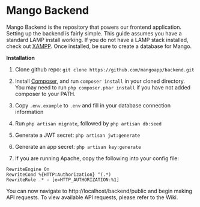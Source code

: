 # Mango Backend

Mango Backend is the repository that powers our frontend application. Setting up the backend is fairly simple. This guide assumes you have a standard LAMP install working. If you do not have a LAMP stack installed, check out [XAMPP](https://www.apachefriends.org/index.html). Once installed, be sure to create a database for Mango.

**Installation**

1. Clone github repo: `git clone https://github.com/mangoapp/backend.git`

2. Install [Composer](https://getcomposer.org), and run `composer install` in your cloned directory. You may need to run `php composer.phar install` if you have not added composer to your PATH.
 
3. Copy `.env.example` to `.env` and fill in your database connection information

4. Run `php artisan migrate`, followed by `php artisan db:seed`

5. Generate a JWT secret: `php artisan jwt:generate`

6. Generate an app secret: `php artisan key:generate`

7. If you are running Apache, copy the following into your config file:
```
RewriteEngine On
RewriteCond %{HTTP:Authorization} ^(.*)
RewriteRule .* - [e=HTTP_AUTHORIZATION:%1]
```

You can now navigate to http://localhost/backend/public and begin making API requests. To view available API requests, please refer to the Wiki.
